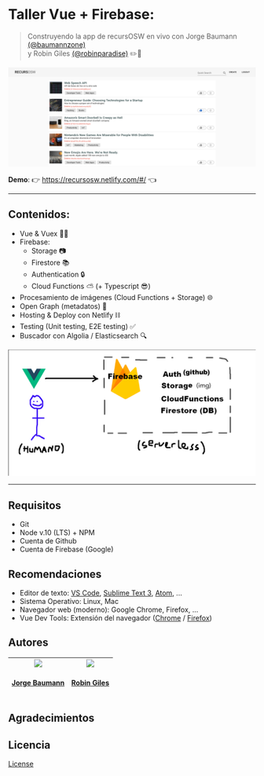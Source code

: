 # Taller Vue + Firebase: 
> Construyendo la app de recursOSW en vivo con Jorge Baumann [(@baumannzone)](https://github.com/baumannzone)  
> y Robin Giles [(@robinparadise)](https://github.com/robinparadise) ✏️🦄 

![main](./assets/main.png)

**Demo**: 👉 https://recursosw.netlify.com/#/ 👈

--- 

## Contenidos:
- Vue & Vuex 🖖💚
- Firebase: 
    - Storage 📷
    - Firestore 📚
    - Authentication 🔒
    - Cloud Functions ⛅️ (+ Typescript 😎)
- Procesamiento de imágenes (Cloud Functions + Storage) 🌐
- Open Graph (metadatos) 🔣
- Hosting & Deploy con Netlify ⛓
- Testing (Unit testing, E2E testing) ✅
- Buscador con Algolia / Elasticsearch 🔍

![main](./assets/VueFirebase.png)

---

## Requisitos
- Git
- Node v.10 (LTS) + NPM
- Cuenta de Github
- Cuenta de Firebase (Google)

## Recomendaciones
- Editor de texto: [VS Code](https://code.visualstudio.com/), [Sublime Text 3](https://www.sublimetext.com/), [Atom](https://atom.io/), ...
- Sistema Operativo: Linux, Mac
- Navegador web (moderno): Google Chrome, Firefox, ...
- Vue Dev Tools: Extensión del navegador ([Chrome](https://chrome.google.com/webstore/detail/vuejs-devtools/nhdogjmejiglipccpnnnanhbledajbpd?hl=es) / [Firefox](https://addons.mozilla.org/es/firefox/addon/vue-js-devtools/)) 

## Autores
| <a href='https://twitter.com/baumannzone'><img src='https://pbs.twimg.com/profile_images/946044922943213568/1YVM1YgX_400x400.jpg' width='140px;'/><h4 align='center'><a href='https://github.com/baumannzone'>Jorge Baumann</a></h4> | <a href='https://twitter.com/RobinSagan'><img src='https://pbs.twimg.com/profile_images/1063468053894172672/rB-SwVaN_400x400.jpg' width='140px;'/><h4 align='center'><a href='https://github.com/robinparadise'>Robin Giles</a></h4> |
| :---: | :---: |

## Agradecimientos


## Licencia
[License](./LICENSE)

